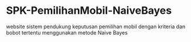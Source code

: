 # SPK-PemilihanMobil-NaiveBayes
website sistem pendukung keputusan pemilihan mobil dengan kriteria dan bobot tertentu menggunakan metode Naive Bayes
